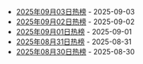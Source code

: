 * [2025年09月03日热榜](https://product-daily.haha.ai/posts/20250903) - 2025-09-03
* [2025年09月02日热榜](https://product-daily.haha.ai/posts/20250902) - 2025-09-02
* [2025年09月01日热榜](https://product-daily.haha.ai/posts/20250901) - 2025-09-01
* [2025年08月31日热榜](https://product-daily.haha.ai/posts/20250831) - 2025-08-31
* [2025年08月30日热榜](https://product-daily.haha.ai/posts/20250830) - 2025-08-30
